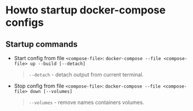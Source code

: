 # Howto startup docker-compose configs

## Startup commands

- Start config from file `<compose-file>`: `docker-compose --file <compose-file> up --build [--detach]`
  > `--detach` - detach output from current terminal.
- Stop config from file `<compose-file>`: `docker-compose --file <compose-file> down [--volumes]`
  > `--volumes` - remove names containers volumes.
